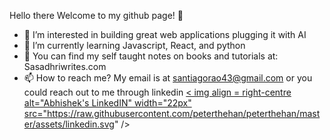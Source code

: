  Hello there Welcome to my github page!  👋
- 👀 I’m interested in building great web applications plugging it with AI
- 🌱 I’m currently learning Javascript, React, and python
- 💞️ You can find my self taught notes on books and tutorials at: Sasadhriwrites.com
- 📫 How to reach me? My email is at santiagorao43@gmail.com or you could reach out to me through linkedin <a href="https://www.linkedin.com/in/sasadhri-rao/">
  < img align = right-centre alt="Abhishek's LinkedIN" width="22px" src="https://raw.githubusercontent.com/peterthehan/peterthehan/master/assets/linkedin.svg" />
</a>

<!---
santiagorao12/santiagorao12 is a ✨ special ✨ repository because its `README.md` (this file) appears on your GitHub profile.
You can click the Preview link to take a look at your changes.
--->

